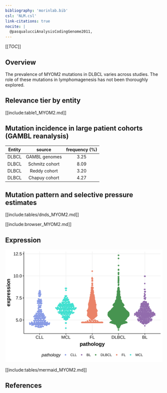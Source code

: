 ```yaml
---
bibliography: 'morinlab.bib'
csl: 'NLM.csl'
link-citations: true
nocite: |
  @pasqualucciAnalysisCodingGenome2011, 
---
```

[[_TOC_]]

## Overview
The prevalence of MYOM2 mutations in DLBCL varies across studies. The role of these mutations in lymphomagenesis has not been thoroughly explored. 


## Relevance tier by entity

[[include:table1_MYOM2.md]]

## Mutation incidence in large patient cohorts (GAMBL reanalysis)

|Entity|source        |frequency (%)|
|:------:|:--------------:|:-------------:|
|DLBCL |GAMBL genomes |3.25         |
|DLBCL |Schmitz cohort|8.09         |
|DLBCL |Reddy cohort  |3.20         |
|DLBCL |Chapuy cohort |4.27         |

## Mutation pattern and selective pressure estimates

[[include:tables/dnds_MYOM2.md]]




[[include:browser_MYOM2.md]]

## Expression
![](images/gene_expression/MYOM2_by_pathology.svg)
<!-- ORIGIN: pasqualucciAnalysisCodingGenome2011 -->
<!-- DLBCL: pasqualucciAnalysisCodingGenome2011 -->

[[include:tables/mermaid_MYOM2.md]]

## References

